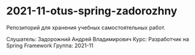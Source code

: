 # 2021-11-otus-spring-zadorozhny

Репозиторий для хранения учебных самостоятельных работ.

Слушатель: Задорожний Андрей Владимирович
Курс: Разработчик на Spring Framework
Группа: 2021-11

